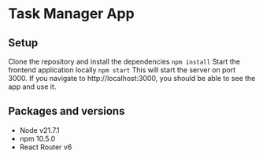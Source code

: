 # Task Manager App

## Setup

Clone the repository and install the dependencies
`npm install`
Start the frontend application locally
`npm start`
This will start the server on port 3000. If you navigate to http://localhost:3000, you should be able to see the app and use it.

## Packages and versions 
- Node v21.7.1
- npm 10.5.0
- React Router v6